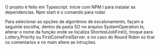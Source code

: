 O projeto é feito em Typescript.
Inicie com NPM I para instalar as dependencias.
Npm start é o comando para rodar.

Para selecionar as opções de algoritmos de escalonamento, façam a seguinte escolha, dentro da pasta SO no arquivo SystemOperation.ts, alterar o nome da função onde se localiza ShortestJobFirst(), troque para Lottery,Priority ou FirstComeFirstServer. 
e no caso do Round Robin so tirar os comentarios e no main altere as intruções.
